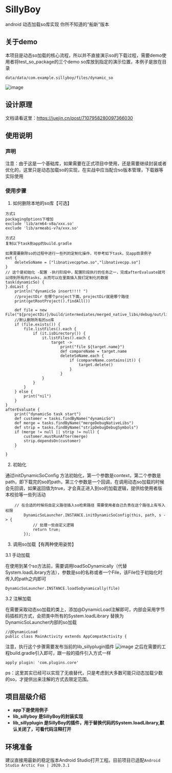 # SillyBoy
android 动态加载so库实现 你所不知道的“船新”版本
## 关于demo
本项目是动态so加载的核心流程，所以并不直接演示so的下载过程，需要demo使用者将test_so_package的三个demo so库放到指定的演示位置，本例子是放在目录
```
data/data/com.example.sillyboy/files/dynamic_so
```
![image](https://user-images.githubusercontent.com/65278264/235083927-1a23914d-44da-493f-88ab-1b3dfa99326d.png)


## 设计原理
文档请看这里：https://juejin.cn/post/7107958280097366030

## 使用说明
### 声明
注意：由于这是一个基础库，如果需要在正式项目中使用，还是需要继续封装或者优化的，这里只是动态加载so的实现，在实战中应当配合so版本管理，下载器等实际使用
### 使用步骤
1. 如何删除本地的so库【可选】
```
方式1
packagingOptions下增加
exclude 'lib/arm64-v8a/xxx.so'
exclude 'lib/armeabi-v7a/xxx.so'
```

```
方式2
复制以下task到app的build.gradle

如果需要删除so的过程中进行一些列的定制化操作，可参考如下task，见app目录例子
ext {
    deleteSoName = ["libnativecpptwo.so","libnativecpp.so"]
}
// 这个是初始化 -配置 -执行阶段中，配置阶段执行的任务之一，完成afterEvaluate就可以得到所有的tasks，从而可以在里面插入我们定制化的数据
task(dynamicSo) {
}.doLast {
    println("dynamicSo insert!!!! ")
    //projectDir 在哪个project下面，projectDir就是哪个路径
    print(getRootProject().findAll())

    def file = new File("${projectDir}/build/intermediates/merged_native_libs/debug/out/lib")
    //默认删除所有的so库
    if (file.exists()) {
        file.listFiles().each {
            if (it.isDirectory()) {
                it.listFiles().each {
                    target ->
                        print("file ${target.name}")
                        def compareName = target.name
                        deleteSoName.each {
                            if (compareName.contains(it)) {
                                target.delete()
                            }
                        }
                }
            }
        }
    } else {
        print("nil")
    }
}
afterEvaluate {
    print("dynamicSo task start")
    def customer = tasks.findByName("dynamicSo")
    def merge = tasks.findByName("mergeDebugNativeLibs")
    def strip = tasks.findByName("stripDebugDebugSymbols")
    if (merge != null || strip != null) {
        customer.mustRunAfter(merge)
        strip.dependsOn(customer)
    }

}
```
2. 初始化

通过initDynamicSoConfig 方法初始化，第一个参数是context，第二个参数是path，即下载完的so的path，第三个参数是一个回调，在调用动态so加载的时候会先回调，如果返回值为true，才会真正进入到so的加载逻辑，提供给使用者版本校验等一些列活动
```
    // 在合适的时候将自定义路径插入so检索路径 需要使用者自己负责在这个路径上有写入权限
        DynamicSoLauncher.INSTANCE.initDynamicSoConfig(this, path, s -> {
            // 处理一些自定义逻辑
            return true;
        });
```
3. 调用so加载【有两种使用姿势】

3.1 手动加载

在使用到某个so方法前，需要调用loadSoDynamically（代替System.loadLibrary方法），参数是so的名称或者一个File，该File位于初始化时传入的path之内即可
```
DynamicSoLauncher.INSTANCE.loadSoDynamically(file)
```

3.2 注解加载

在需要采取动态so加载的类上，添加@DynamicLoad注解即可，内部会采用字节码插桩的方式，会把类中所有的System.loadLibrary 替换为DynamicSoLauncher内部的so加载
```
//@DynamicLoad
public class MainActivity extends AppCompatActivity {
```
注意，执行这个步骤需要发布当前的lib_sillyplugin插件
![image](https://user-images.githubusercontent.com/65278264/235086729-fa92051d-4282-4ffe-9817-d04de2587711.png)
之后在需要的工程build.gradle引入即可，跟一般的插件引入方式一样
```
apply plugin: 'com.plugins.core'
```
ps：这里其实已经可以实现了无痕替代，只是考虑到大多数可能只动态加载少数的so，才提供出来注解的方式去限定范围。


## 项目层级介绍
* **app下是使用例子**
* **lib_sillyboy 是SillyBoy的封装实现**
* **lib_sillyplugin 是SillyBoy的插件，用于替换代码的System.loadLibrary,默认关闭了，可看代码注释打开**

## 环境准备
建议直接用最新的稳定版本Android Studio打开工程。目前项目已适配`Android Studio Arctic Fox | 2020.3.1`
### 
